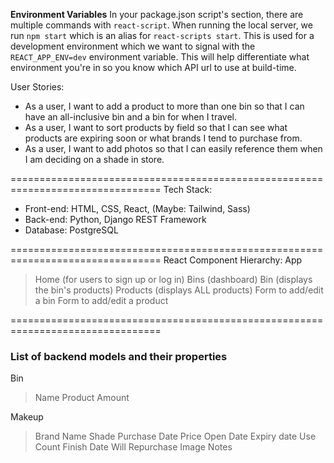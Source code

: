 **Environment Variables**
In your package.json script's section, there are multiple commands with `react-script`. When running the local server, we run `npm start` which is an alias for `react-scripts start`. This is used for a development environment which we want to signal with the `REACT_APP_ENV=dev` environment variable. This will help differentiate what environment you're in so you know which API url to use at build-time.

User Stories:

- As a user, I want to add a product to more than one bin so that I can have an all-inclusive bin and a bin for when I travel.
- As a user, I want to sort products by field so that I can see what products are expiring soon or what brands I tend to purchase from.
- As a user, I want to add photos so that I can easily reference them when I am deciding on a shade in store.

================================================================================
Tech Stack:

- Front-end: HTML, CSS, React, (Maybe: Tailwind, Sass)
- Back-end: Python, Django REST Framework
- Database: PostgreSQL

================================================================================
React Component Hierarchy:
App

> Home (for users to sign up or log in)
> Bins (dashboard)
> Bin (displays the bin's products)
> Products (displays ALL products)
> Form to add/edit a bin
> Form to add/edit a product

================================================================================

### List of backend models and their properties

Bin

> Name
> Product Amount

Makeup

> Brand
> Name
> Shade
> Purchase Date
> Price
> Open Date
> Expiry date
> Use Count
> Finish Date
> Will Repurchase
> Image
> Notes
